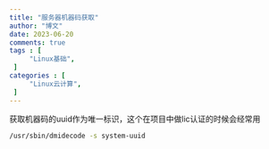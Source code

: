 ```yaml
---
title: "服务器机器码获取"                         
author: "博文"   
date: 2023-06-20          
comments: true  
tags : [                                    
     "Linux基础",
 ]
categories : [                              
     "Linux云计算",
 ]
---
```


获取机器码的uuid作为唯一标识，这个在项目中做lic认证的时候会经常用

```bash
/usr/sbin/dmidecode -s system-uuid
```
